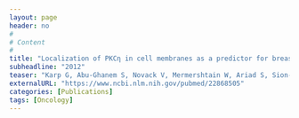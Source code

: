 ```yaml
---
layout: page
header: no
#
# Content
#
title: "Localization of PKCη in cell membranes as a predictor for breast cancer response to treatment."
subheadline: "2012"
teaser: "Karp G, Abu-Ghanem S, Novack V, Mermershtain W, Ariad S, Sion-Vardy N, Livneh E."
externalURL: "https://www.ncbi.nlm.nih.gov/pubmed/22868505"
categories: [Publications]
tags: [Oncology]
---
```

